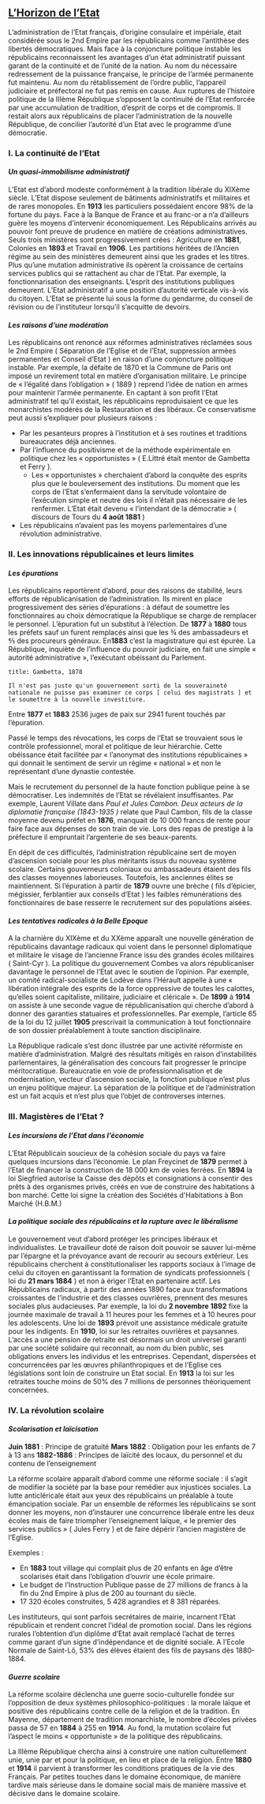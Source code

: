 
## <u>L’Horizon de l’Etat</u>

L’administration de l’Etat français, d’origine consulaire et impériale, était considérée sous le 2nd Empire par les républicains comme l’antithèse des libertés démocratiques. Mais face à la conjoncture politique instable les républicains reconnaissent les avantages d’un état administratif puissant garant de la continuité et de l’unité de la nation. 
Au nom du nécessaire redressement de la puissance française, le principe de l’armée permanente fut maintenu. Au nom du rétablissement de l’ordre public, l’appareil judiciaire et préfectoral ne fut pas remis en cause. Aux ruptures de l’histoire politique de la IIIème République s’opposent la continuité de l’Etat renforcée par une accumulation de tradition, d’esprit de corps et de compromis. Il restait alors aux républicains de placer l’administration de la nouvelle République, de concilier l’autorité d’un Etat avec le programme d’une démocratie.

### I. La continuité de l’Etat

#### *Un quasi-immobilisme administratif*

L’Etat est d’abord modeste conformément à la tradition libérale du XIXème siècle. L’Etat dispose seulement de bâtiments administratifs et militaires et de rares monopoles. En **1913** les particuliers possédaient encore 98% de la fortune du pays. Face à la Banque de France et au franc-or a n’a d’ailleurs guère les moyens d’intervenir économiquement.
Les Républicains arrivés au pouvoir font preuve de prudence en matière de créations administratives. Seuls trois ministères sont progressivement crées : Agriculture en **1881**, Colonies en **1893** et Travail en **1906**. Les partitions héritées de l’Ancien régime au sein des ministères demeurent ainsi que les grades et les titres. Plus qu’une mutation administrative ils opèrent la croissance de certains services publics qui se rattachent au char de l’Etat. Par exemple, la fonctionnarisation des enseignants. 
L’esprit des institutions publiques demeurent. L’Etat administratif a une position d’autorité verticale vis-à-vis du citoyen. L’Etat se présente lui sous la forme du gendarme, du conseil de révision ou de l’instituteur lorsqu’il s’acquitte de devoirs.

#### *Les raisons d’une modération*

Les républicains ont renoncé aux réformes administratives réclamées sous le 2nd Empire ( Séparation de l’Eglise et de l’Etat, suppression armées permanentes et Conseil d’Etat ) en raison d’une conjoncture politique instable.
Par exemple, la défaite de 1870 et la Commune de Paris ont imposé un revirement total en matière d’organisation militaire. Le principe de « l’égalité dans l’obligation » ( 1889 ) reprend l’idée de nation en armes pour maintenir l’armée permanente.
En captant à son profit l’Etat administratif tel qu’il existait, les républicains reproduisaient ce que les monarchistes modérés de la Restauration et des libéraux. Ce conservatisme peut aussi s’expliquer pour plusieurs raisons : 
- Par les pesanteurs propres à l’institution et à ses routines et traditions bureaucrates déjà anciennes.
- Par l’influence du positivisme et de la méthode expérimentale en politique chez les « opportunistes » ( E.Littré était mentor de Gambetta et Ferry ). 
	- Les « opportunistes » cherchaient d’abord la conquête des esprits plus que le bouleversement des institutions. Du moment que les corps de l’Etat s’enfermaient dans la servitude volontaire de l’exécution simple et neutre des lois il n’était pas nécessaire de les renfermer. L’Etat était devenu « l’intendant de la démocratie » ( discours de Tours du **4 août 1881** )
- Les républicains n’avaient pas les moyens parlementaires d’une révolution administrative.

### II. Les innovations républicaines et leurs limites 

#### *Les épurations* 

Les républicains reportèrent d’abord, pour des raisons de stabilité, leurs efforts de républicanisation de l’administration. Ils mirent en place progressivement des séries d’épurations : à défaut de soumettre les fonctionnaires au choix démocratique la République se charge de remplacer le personnel. L’épuration fut un substitut à l’élection.
De **1877** à **1880** tous les préfets sauf un furent remplacés ainsi que les ¾ des ambassadeurs et ⅘ des procureurs généraux. En**1883** c’est la magistrature qui est épurée.
La République, inquiète de l’influence du pouvoir judiciaire, en fait une simple « autorité administrative », l’exécutant obéissant du Parlement.

```ad-quote
title: Gambetta, 1878

Il n'est pas juste qu'un gouvernement sorti de la souveraineté nationale ne puisse pas examiner ce corps [ celui des magistrats ] et le soumettre à la nouvelle investiture.

```

Entre **1877** et **1883** 2536 juges de paix sur 2941 furent touchés par l’épuration.

Passé le temps des révocations, les corps de l’Etat se trouvaient sous le contrôle professionnel, moral et politique de leur hiérarchie. Cette obéissance était facilitée par « l’anonymat des institutions républicaines » qui donnait le sentiment de servir un régime « national » et non le représentant d’une dynastie contestée. 

Mais le recrutement du personnel de la haute fonction publique peine à se démocratiser. Les indemnités de l’Etat se révélaient insuffisantes. Par exemple, Laurent Villate dans *Paul et Jules Cambon. Deux acteurs de la diplomatie française (1843-1935 )* relate que Paul Cambon, fils de la classe moyenne devenu préfet en **1876**, manquait de 10 000 francs de rente pour faire face aux dépenses de son train de vie. Lors des repas de prestige à la préfecture il empruntait l’argenterie de ses beaux-parents.

En dépit de ces difficultés, l’administration républicaine sert de moyen d’ascension sociale pour les plus méritants issus du nouveau système scolaire. Certains gouverneurs coloniaux ou ambassadeurs étaient des fils des classes moyennes laborieuses. Toutefois, les anciennes élites se maintiennent. Si l’épuration à partir de **1879** ouvre une brèche ( fils d’épicier, mégissier, ferblantier aux conseils d’Etat ) les faibles rémunérations des fonctionnaires de base resserre le recrutement sur des populations aisées.

#### *Les tentatives radicales à la Belle Epoque*

A la charnière du XIXème et du XXème apparaît une nouvelle génération de républicains davantage radicaux qui voient dans le personnel diplomatique et militaire le visage de l’ancienne France issu des grandes écoles militaires ( Saint-Cyr ). La politique du gouvernement Combes va alors républicaniser davantage le personnel de l’Etat avec le soutien de l’opinion.
Par exemple, un comité radical-socialiste de Lodève dans l’Hérault appelle à une « libération intégrale des esprits de la force oppressive de toutes les calottes, qu’elles soient capitaliste, militaire, judiciaire et cléricale ».
De **1899** à **1914** on assiste à une seconde vague de républicanisation qui cherche d’abord à donner des garanties statuaires et professionnelles. Par exemple, l’article 65 de la loi du 12 juillet **1905** prescrivait la communication à tout fonctionnaire de son dossier préalablement à toute sanction disciplinaire.

La République radicale s’est donc illustrée par une activité réformiste en matière d’administration. Malgré des résultats mitigés en raison d’instabilités parlementaires, la généralisation des concours fait progresser le principe méritocratique. Bureaucratie en voie de professionnalisation et de modernisation, vecteur d’ascension sociale, la fonction publique n’est plus un enjeu politique majeur. La séparation de la politique et de l’administration est un fait acquis et n’est plus que l’objet de controverses internes.

### III. Magistères de l’Etat ? 

#### *Les incursions de l’Etat dans l’économie*

L’Etat Républicain soucieux de la cohésion sociale du pays va faire quelques incursions dans l’économie. Le plan Freycinet de **1879** permet à l’Etat de financer la construction de 18 000 km de voies ferrées. En **1894** la loi Siegfried autorise la Caisse des dépôts et consignations à consentir des prêts à des organismes privés, créés en vue de construire des habitations à bon marché. Cette loi signe la création des Sociétés d'Habitations à Bon Marché (H.B.M.)

#### *La politique sociale des républicains et la rupture avec le libéralisme*

Le gouvernement veut d’abord protéger les principes libéraux et individualistes. Le travailleur doté de raison doit pouvoir se sauver lui-même par l’épargne et la prévoyance avant de recourir au secours extérieur. Les républicains cherchent à constitutionaliser les rapports sociaux à l’image de celui du citoyen en garantissant la formation de syndicats professionnels ( loi du **21 mars 1884** ) et non à ériger l’Etat en partenaire actif.
Les Républicains radicaux, à partir des années 1890 face aux transformations croissantes de l’industrie et des classes ouvrières, prennent des mesures sociales plus audacieuses. Par exemple, la loi du **2 novembre 1892** fixe la journée maximale de travail à 11 heures pour les femmes et à 10 heures pour les adolescents. Une loi de **1893** prévoit une assistance médicale gratuite pour les indigents. En **1910**, loi sur les retraites ouvrières et paysannes. L’accès a une pension de retraite est désormais un droit universel garanti par une société solidaire qui reconnait, au nom du bien public, ses obligations envers les individus et les entreprises. Cependant, dispersées et concurrencées par les œuvres philanthropiques et de l’Eglise  ces législations sont loin de construire un Etat social. En **1913** la loi sur les retraites touche moins de 50% des 7 millions de personnes théoriquement concernées. 

### IV. La révolution scolaire 

#### *Scolarisation et laïcisation*

**Juin 1881** : Principe de gratuité
**Mars 1882** : Obligation pour les enfants de 7 à 13 ans 
**1882-1886** : Principes de laïcité des locaux, du personnel et du contenu de l’enseignement 

La réforme scolaire apparaît d’abord comme une réforme sociale : il s’agit de modifier la société par la base pour remédier aux injustices sociales. La lutte anticléricale était aux yeux des républicains un préalable à toute émancipation sociale. 
Par un ensemble de réformes les républicains se sont donner les moyens, non d’instaurer une concurrence libérale entre les deux écoles mais de faire triompher l’enseignement laïque, « le premier des services publics » ( Jules Ferry ) et de faire dépérir l’ancien magistère de l’Eglise. 

Exemples :
- En **1883** tout village qui complait plus de 20 enfants en âge d’être scolarisés était dans l’obligation d’ouvrir une école primaire. 
- Le budget de l’Instruction Publique passe de 27 millions de francs à la fin du 2nd Empire à plus de 200 au tournant du siècle. 
- 17 320 écoles construites, 5 428 agrandies et 8 381 réparées.

Les instituteurs, qui sont parfois secrétaires de mairie, incarnent l’Etat républicain et rendent concret l’idéal de promotion social. Dans les régions rurales l’obtention d’un diplôme d’Etat avait remplacé l’achat de terres comme garant d’un signe d’indépendance et de dignité sociale. A l’Ecole Normale de Saint-Lô, 53% des élèves étaient des fils de paysans dès 1880-1884.

#### *Guerre scolaire*

La réforme scolaire déclencha une guerre socio-culturelle fondée sur l’opposition de deux systèmes philosophico-politiques : la morale laïque et positive des républicains contre celle de la religion et de la tradition. En Mayenne, département de tradition monarchiste, le nombre d’écoles privées passa de 57 en **1884** à 255 en **1914**. Au fond, la mutation scolaire fut l’aspect le moins « opportuniste » de la politique des républicains.

La IIIème République chercha ainsi à construire une nation culturellement unie, unie par et pour la politique, en lieu et place de la religion. Entre **1880** et **1914** il parvient à transformer les conditions pratiques de la vie des Français. Par petites touches dans le domaine économique, de manière tardive mais sérieuse dans le domaine social mais de manière massive et décisive dans le domaine scolaire.